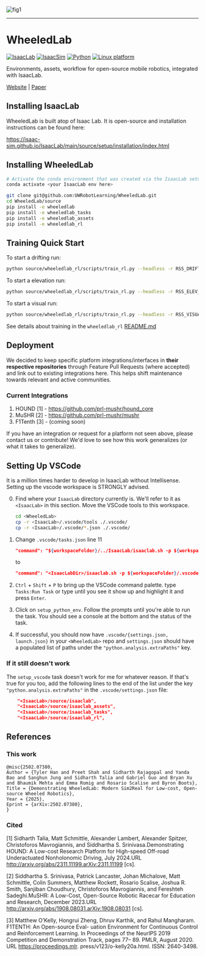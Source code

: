 <img src="docs/media/fig1.png" alt="fig1" />

---

# WheeledLab

[![IsaacLab](https://img.shields.io/badge/IsaacLab-2.0.0-silver.svg)](https://isaac-sim.github.io/IsaacLab/v2.0.0/)
[![IsaacSim](https://img.shields.io/badge/IsaacSim-4.5.0-silver.svg)](https://docs.isaacsim.omniverse.nvidia.com/latest/index.html)
[![Python](https://img.shields.io/badge/python-3.10-blue.svg)](https://docs.python.org/3/whatsnew/3.10.html)
[![Linux platform](https://img.shields.io/badge/platform-linux--64-orange.svg)](https://releases.ubuntu.com/20.04/)

Environments, assets, workflow for open-source mobile robotics, integrated with IsaacLab.

[Website](https://uwrobotlearning.github.io/WheeledLab/) | [Paper](https://arxiv.org/abs/2502.07380)

## Installing IsaacLab

WheeledLab is built atop of Isaac Lab. It is open-source and installation instructions can be found here:

https://isaac-sim.github.io/IsaacLab/main/source/setup/installation/index.html

## Installing WheeledLab

```bash
# Activate the conda environment that was created via the IsaacLab setup.
conda activate <your IsaacLab env here>

git clone git@github.com:UWRobotLearning/WheeledLab.git
cd WheeledLab/source
pip install -e wheeledlab
pip install -e wheeledlab_tasks
pip install -e wheeledlab_assets
pip install -e wheeledlab_rl
```

## Training Quick Start

To start a drifting run:

```bash
python source/wheeledlab_rl/scripts/train_rl.py --headless -r RSS_DRIFT_CONFIG 
```

To start a elevation run:

```bash
python source/wheeledlab_rl/scripts/train_rl.py --headless -r RSS_ELEV_CONFIG 
```

To start a visual run:

```bash
python source/wheeledlab_rl/scripts/train_rl.py --headless -r RSS_VISUAL_CONFIG 
```

See details about training in the `wheeledlab_rl` [README.md](source/wheeledlab_rl/docs/README.md)

## Deployment

We decided to keep specific platform integrations/interfaces in **their respective repositories** through Feature Pull Requests (where accepted) and link out to existing integrations here. This helps shift maintenance towards relevant and active communities.

### Current Integrations

1. HOUND [1] - https://github.com/prl-mushr/hound_core
2. MuSHR [2] - https://github.com/prl-mushr/mushr
3. F1Tenth [3] - (coming soon)

If you have an integration or request for a platform not seen above, please contact us or contribute! We'd love to see how this work generalizes (or what it takes to generalize).

## Setting Up VSCode

It is a million times harder to develop in IsaacLab without Intellisense. Setting up the vscode workspace is
STRONGLY advised.

0. Find where your `IsaacLab` directory currently is. We'll refer to it as `<IsaacLab>` in this section. Move the VSCode tools to this workspace.

    ```bash
    cd <WheeledLab>
    cp -r <IsaacLab>/.vscode/tools ./.vscode/
    cp -r <IsaacLab>/.vscode/*.json ./.vscode/
    ```

1. Change `.vscode/tasks.json` line 11

    ```json
    "command": "${workspaceFolder}/../IsaacLab/isaaclab.sh -p ${workspaceFolder}/.vscode/tools/setup_vscode.py"
    ```

    to

    ```json
    "command": "<IsaacLabDir>/isaaclab.sh -p ${workspaceFolder}/.vscode/tools/setup_vscode.py"
    ```

2. `Ctrl` + `Shift` + `P` to bring up the VSCode command palette. type `Tasks:Run Task` or type until you see it show up and highlight it and press `Enter`.
3. Click on `setup_python_env`. Follow the prompts until you're able to run the task. You should see a console at the bottom and the status of the task.
4. If successful, you should now have `.vscode/{settings.json, launch.json}` in your `<WheeledLab>` repo and `settings.json` should have a populated list of paths under the `"python.analysis.extraPaths"` key.

### If it still doesn't work

The `setup_vscode` task doesn't work for me for whatever reason. If that's true for you too, add the following lines to the end of the list under the key `"python.analysis.extraPaths"` in the `.vscode/settings.json` file:

```json
    "<IsaacLab>/source/isaaclab",
    "<IsaacLab>/source/isaaclab_assets",
    "<IsaacLab>/source/isaaclab_tasks",
    "<IsaacLab>/source/isaaclab_rl",
```

## References

### This work

```
@misc{2502.07380,
Author = {Tyler Han and Preet Shah and Sidharth Rajagopal and Yanda Bao and Sanghun Jung and Sidharth Talia and Gabriel Guo and Bryan Xu and Bhaumik Mehta and Emma Romig and Rosario Scalise and Byron Boots},
Title = {Demonstrating WheeledLab: Modern Sim2Real for Low-cost, Open-source Wheeled Robotics},
Year = {2025},
Eprint = {arXiv:2502.07380},
}
```

### Cited

[1] Sidharth Talia, Matt Schmittle, Alexander Lambert, Alexander Spitzer, Christoforos Mavrogiannis, and Siddhartha S. Srinivasa.Demonstrating HOUND: A Low-cost Research Platform for High-speed Off-road Underactuated Nonholonomic Driving, July 2024.URL http://arxiv.org/abs/2311.11199.arXiv:2311.11199 [cs].

[2] Siddhartha S. Srinivasa, Patrick Lancaster, Johan Michalove, Matt Schmittle, Colin Summers, Matthew Rockett, Rosario Scalise, Joshua R. Smith, Sanjiban Choudhury, Christoforos Mavrogiannis, and Fereshteh Sadeghi.MuSHR: A Low-Cost, Open-Source Robotic Racecar for Education and Research, December 2023.URL http://arxiv.org/abs/1908.08031.arXiv:1908.08031 [cs].

[3] Matthew O’Kelly, Hongrui Zheng, Dhruv Karthik, and Rahul Mangharam. F1TENTH: An Open-source Eval- uation Environment for Continuous Control and Reinforcement Learning. In Proceedings of the NeurIPS 2019 Competition and Demonstration Track, pages 77– 89. PMLR, August 2020. URL https://proceedings.mlr. press/v123/o-kelly20a.html. ISSN: 2640-3498.